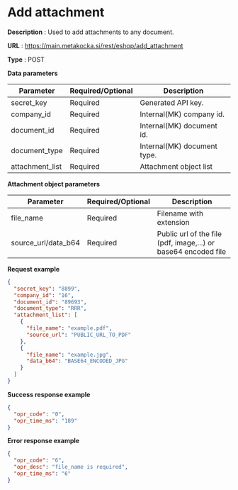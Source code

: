 # Add attachment

**Description** : Used to add attachments to any document.

**URL** : https://main.metakocka.si/rest/eshop/add_attachment

**Type** : POST

**Data parameters**

|Parameter| Required/Optional | Description |
|----|------------|------
| secret_key | Required  | Generated API key. |
| company_id | Required  | Internal(MK) company id. |
| document_id | Required  | Internal(MK) document id. |
| document_type | Required  | Internal(MK) document type. |
| attachment_list | Required | Attachment object list |

**Attachment object parameters**

|Parameter| Required/Optional | Description |
|----|------------|------
| file_name | Required | Filename with extension |
| source_url/data_b64 | Required | Public url of the file (pdf, image,...) or base64 encoded file |

**Request example**

```json
{
  "secret_key": "8899",
  "company_id": "16",
  "document_id": "89693",
  "document_type": "RRR",
  "attachment_list": [
    {
      "file_name": "example.pdf",
      "source_url": "PUBLIC_URL_TO_PDF"
    },
    {
      "file_name": "example.jpg",
      "data_b64": "BASE64_ENCODED_JPG"
    }
  ]
}
```
**Success response example**
```json
{
  "opr_code": "0",
  "opr_time_ms": "189"
}
```

**Error response example**
```json
{
  "opr_code": "6",
  "opr_desc": "file_name is required",
  "opr_time_ms": "6"
}
```
